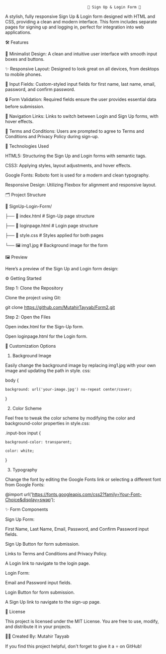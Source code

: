                                          🌟 Sign Up & Login Form 🎉

A stylish, fully responsive Sign Up & Login form designed with HTML and CSS, providing a clean and modern interface. This form includes separate pages for signing up and logging in, perfect for integration into web applications.

🛠 Features

🎨 Minimalist Design: A clean and intuitive user interface with smooth input boxes and buttons.

✨ Responsive Layout: Designed to look great on all devices, from desktops to mobile phones.

🔑 Input Fields: Custom-styled input fields for first name, last name, email, password, and confirm password.

🔒 Form Validation: Required fields ensure the user provides essential data before submission.

🧭 Navigation Links: Links to switch between Login and Sign Up forms, with hover effects.

📜 Terms and Conditions: Users are prompted to agree to Terms and Conditions and Privacy Policy during sign-up.

🚀 Technologies Used

HTML5: Structuring the Sign Up and Login forms with semantic tags.

CSS3: Applying styles, layout adjustments, and hover effects.

Google Fonts: Roboto font is used for a modern and clean typography.

Responsive Design: Utilizing Flexbox for alignment and responsive layout.

🗂 Project Structure

📁 SignUp-Login-Form/

├── 📄 index.html         # Sign-Up page structure

├── 📄 loginpage.html     # Login page structure

├── 🎨 style.css          # Styles applied for both pages

└── 🖼 img1.jpg           # Background image for the form

🖼 Preview

Here’s a preview of the Sign Up and Login form design:

⚙️ Getting Started

Step 1: Clone the Repository

Clone the project using Git:

git clone https://github.com/MutahirTayyab/Form2.git

Step 2: Open the Files

Open index.html for the Sign-Up form.

Open loginpage.html for the Login form.

🎨 Customization Options

1. Background Image

Easily change the background image by replacing img1.jpg with your own image and updating the path in style.
css:

body {

    background: url('your-image.jpg') no-repeat center/cover;

}

2. Color Scheme

Feel free to tweak the color scheme by modifying the color and background-color properties in style.css:

.input-box input {

    background-color: transparent;

    color: white;

}

3. Typography

Change the font by editing the Google Fonts link or selecting a different font from Google Fonts:

@import url('https://fonts.googleapis.com/css2?family=Your-Font-Choice&display=swap');

✨ Form Components

Sign Up Form:

First Name, Last Name, Email, Password, and Confirm Password input fields.

Sign Up Button for form submission.

Links to Terms and Conditions and Privacy Policy.

A Login link to navigate to the login page.

Login Form:

Email and Password input fields.

Login Button for form submission.

A Sign Up link to navigate to the sign-up page.

📝 License

This project is licensed under the MIT License. You are free to use, modify, and distribute it in your projects.

👨‍💻 Created By: Mutahir Tayyab

If you find this project helpful, don't forget to give it a ⭐ on GitHub!
